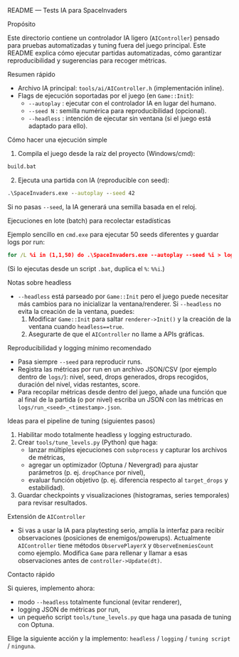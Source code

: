 README — Tests IA para SpaceInvaders

Propósito

Este directorio contiene un controlador IA ligero (`AIController`) pensado para pruebas automatizadas y tuning fuera del juego principal. Este README explica cómo ejecutar partidas automatizadas, cómo garantizar reproducibilidad y sugerencias para recoger métricas.

Resumen rápido

- Archivo IA principal: `tools/ai/AIController.h` (implementación inline).
- Flags de ejecución soportadas por el juego (en `Game::Init`):
  - `--autoplay` : ejecutar con el controlador IA en lugar del humano.
  - `--seed N`   : semilla numérica para reproducibilidad (opcional).
  - `--headless` : intención de ejecutar sin ventana (si el juego está adaptado para ello).

Cómo hacer una ejecución simple

1) Compila el juego desde la raíz del proyecto (Windows/cmd):

```cmd
build.bat
```

2) Ejecuta una partida con IA (reproducible con seed):

```cmd
.\SpaceInvaders.exe --autoplay --seed 42
```

Si no pasas `--seed`, la IA generará una semilla basada en el reloj.

Ejecuciones en lote (batch) para recolectar estadísticas

Ejemplo sencillo en `cmd.exe` para ejecutar 50 seeds diferentes y guardar logs por run:

```cmd
for /L %i in (1,1,50) do .\SpaceInvaders.exe --autoplay --seed %i > logs\run_%i.txt
```

(Si lo ejecutas desde un script `.bat`, duplica el `%`: `%%i`.)

Notas sobre headless

- `--headless` está parseado por `Game::Init` pero el juego puede necesitar más cambios para no inicializar la ventana/renderer. Si `--headless` no evita la creación de la ventana, puedes:
  1) Modificar `Game::Init` para saltar `renderer->Init()` y la creación de la ventana cuando `headless==true`.
  2) Asegurarte de que el `AIController` no llame a APIs gráficas.

Reproducibilidad y logging mínimo recomendado

- Pasa siempre `--seed` para reproducir runs.
- Registra las métricas por run en un archivo JSON/CSV (por ejemplo dentro de `logs/`): nivel, seed, drops generados, drops recogidos, duración del nivel, vidas restantes, score.
- Para recopilar métricas desde dentro del juego, añade una función que al final de la partida (o por nivel) escriba un JSON con las métricas en `logs/run_<seed>_<timestamp>.json`.

Ideas para el pipeline de tuning (siguientes pasos)

1) Habilitar modo totalmente headless y logging estructurado.
2) Crear `tools/tune_levels.py` (Python) que haga:
   - lanzar múltiples ejecuciones con `subprocess` y capturar los archivos de métricas,
   - agregar un optimizador (Optuna / Nevergrad) para ajustar parámetros (p. ej. `dropChance` por nivel),
   - evaluar función objetivo (p. ej. diferencia respecto al `target_drops` y estabilidad).
3) Guardar checkpoints y visualizaciones (histogramas, series temporales) para revisar resultados.

Extensión de `AIController`

- Si vas a usar la IA para playtesting serio, amplía la interfaz para recibir observaciones (posiciones de enemigos/powerups). Actualmente `AIController` tiene métodos `ObservePlayerX` y `ObserveEnemiesCount` como ejemplo. Modifica `Game` para rellenar y llamar a esas observaciones antes de `controller->Update(dt)`.

Contacto rápido

Si quieres, implemento ahora:
- modo `--headless` totalmente funcional (evitar renderer),
- logging JSON de métricas por run,
- un pequeño script `tools/tune_levels.py` que haga una pasada de tuning con Optuna.

Elige la siguiente acción y la implemento: `headless` / `logging` / `tuning script` / `ninguna`.
